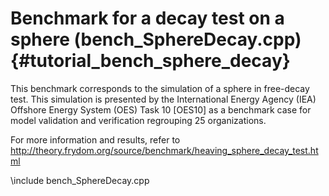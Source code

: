 Benchmark for a decay test on a sphere (bench_SphereDecay.cpp) {#tutorial_bench_sphere_decay}
==================================================================

This benchmark corresponds to the simulation of a sphere in free-decay test. This simulation is presented by the 
International Energy Agency (IEA) Offshore Energy System (OES) Task 10 [OES10] as a benchmark case for model validation 
and verification regrouping 25 organizations. 

For more information and results, refer to http://theory.frydom.org/source/benchmark/heaving_sphere_decay_test.html


\include bench_SphereDecay.cpp
